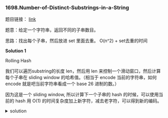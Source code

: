 ### 1698.Number-of-Distinct-Substrings-in-a-String

题目链接： [link](https://leetcode.com/problems/number-of-distinct-substrings-in-a-string/)

题意：给定一个字符串，返回不同的子串数目。

思路：找出每个子串，然后放进 set 里面去重。 O(n^2) + set去重的时间

**Solution 1**

Rolling Hash

我们可以遍历substring的长度 len，然后用 len 来控制一个滑动窗口，然后计算每个子串在 sliding window 的哈希值。（相当于 encode 当前的字符串，如何 encode 就是吧当前字符串看成一个 base 26 进制的数。）

因为这是一个 sliding window, 所以计算下一个子串的 hash 的时候，可以使用当前的 hash 用 O(1) 的时间复杂度加上新字符，减去老字符，可以得到新的编码。

<details>
<summary>solution</summary>
```C++
// time complexity: O(n^2)
// 技巧 uint_64 的溢出取模 

typedef uint64_t ULL;

class Solution {
public:
    int countDistinct(string s) {
        const int n = s.size();
        int count = 0;
        ULL power = 1;
        // iterate substring length
        for (int len = 1; len <= n; ++len) {
            unordered_set<ULL> hashSet;
            ULL hash = 0;
            // calculate first hash 
            for (int i = 0; i < len; ++i) {
                hash = hash * 26 + (s[i] - 'a');
            }
            // continue rolling
            hashSet.insert(hash);
            for (int i = len; i < n; ++i) {
                hash = 26 * (hash - power * (s[i-len] - 'a')) + (s[i] - 'a');
                hashSet.insert(hash);
            }
            power *= 26;
            count += hashSet.size();
        }
        return count;
    }
};
```
</details>










